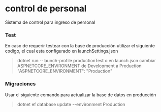 # control de personal
Sistema de control para ingreso de personal
### Test
En caso de requerir testear con la base de producción utilizar el siguiente codigo, el cual esta configurado en launchSettings.json
>  dotnet run --launch-profile productionTest
o en launch.json cambiar ASPNETCORE_ENVIRONMENT de Development a Production
> "ASPNETCORE_ENVIRONMENT": "Production"
### Migraciones
Usar el siguiente comando para actualizar la base de datos en producción
> dotnet ef database update --environment Production
